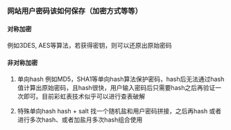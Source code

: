 ### 网站用户密码该如何保存（加密方式等等）

#### 对称加密
例如3DES, AES等算法，若获得密钥，则可以还原出原始密码

#### 非对称加密

1. 单向hash
    例如MD5，SHA1等单向hash算法保护密码，hash后无法通过hash值计算出原始密码，且hash很快，用户输入密码后只需要hash之后再验证一次即可。目前彩虹表技术似乎可以进行查表破解

2. 特殊单向hash
    hash + salt 找一个随机盐和用户密码拼接，之后再hash
    或者进行多次hash、或者加盐月多次hash组合使用
